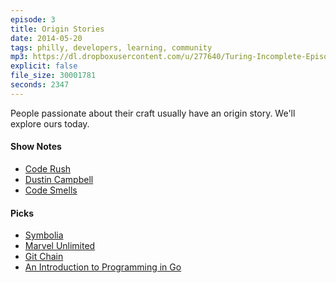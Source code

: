 ```yaml
---
episode: 3
title: Origin Stories
date: 2014-05-20
tags: philly, developers, learning, community
mp3: https://dl.dropboxusercontent.com/u/277640/Turing-Incomplete-Episode-3.mp3
explicit: false
file_size: 30001781
seconds: 2347
---
```

<div class="row">
  People passionate about their craft usually have an origin story.  We'll explore ours today.
</div>

<h4>Show Notes</h4>

<ul>
  <li>
    <a href="https://www.devexpress.com/Products/CodeRush/">Code Rush</a>
  </li>
  <li>
    <a href="http://twitter.com/dcampbell">Dustin Campbell</a>
  </li>
  <li>
    <a href="http://en.wikipedia.org/wiki/Code_smell">Code Smells</a>
  </li>
</ul>

<h4>Picks</h4>

<ul>
  <li>
    <a href="http://www.symboliamag.com/">Symbolia</a>
  </li>
  <li>
    <a href="http://marvel.com/comics/unlimited">Marvel Unlimited</a>
  </li>
  <li>
    <a href="http://gitchain.org/">Git Chain</a>
  </li>
  <li>
    <a href="http://golang-book.com">An Introduction to Programming in Go</a>
  </li>
</ul>
